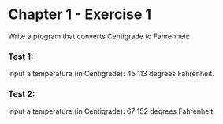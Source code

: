 # Chapter 1 - Exercise 1
Write a program that converts Centigrade to Fahrenheit:
### Test 1:
Input a temperature (in Centigrade): 45
113 degrees Fahrenheit.
### Test 2:
Input a temperature (in Centigrade): 67
152 degrees Fahrenheit.
